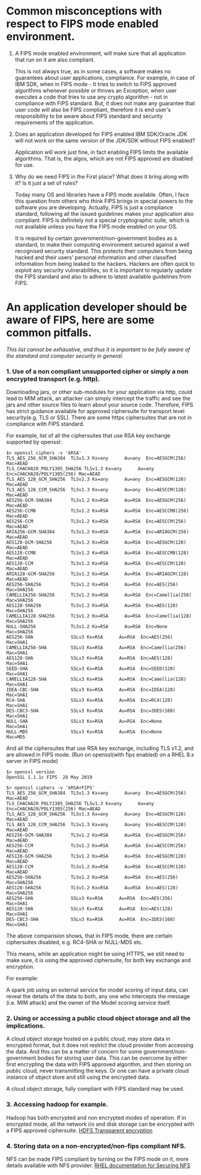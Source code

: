 
# Common misconceptions with respect to FIPS mode enabled environment.

1. A FIPS mode enabled environment, will make sure that all application that run on it are also compliant.

    This is not always true, as in some cases, a software makes no guarantees about user applications, compliance.
    For example, in case of IBM SDK, when in FIPS mode - It tries to switch to FIPS approved algorithms whenever
    possible or throws an Exception, when user executes a code that tries to use any crypto algorithm - not in
    compliance with FIPS standard. But, it does not make any guarantee that user code will also be FIPS
    compliant, therefore it is end user's responsibility to be aware about FIPS standard and security requirements
    of the application.

2. Does an application developed for FIPS enabled IBM SDK/Oracle JDK will not work on the same version of the JDK/SDK
without FIPS enabled? 

    Application will work just fine, in fact enabling FIPS limits the available algorithms. That is, the algos,
    which are not FIPS approved are disabled for use.
    
3. Why do we need FIPS in the First place? What does it bring along with it? Is it just a set of rules?

    Today many OS and libraries have a FIPS mode available. Often, I face this question from others who think FIPS brings
     in special powers to the software you are developing. Actually, FIPS is just a compliance standard, following all
     the issued guidelines makes your application also compliant. FIPS is definitely not a special cryptographic suite,
     which is not available unless you have the FIPS mode enabled on your OS.
     
     It is required by certain government/non-government bodies as a standard, to make their computing environment
     secured against a well recognised security standard. This protects their computers from being hacked and their
     users' personal information and other classified information from being leaked to the hackers. Hackers are often
     quick to exploit any security vulnerabilities, so it is important to regularly update the FIPS standard and also to
     adhere to latest available guidelines from FIPS. 

# An application developer should be aware of FIPS, here are some common pitfalls.
_This list cannot be exhaustive, and thus it is important to be fully aware of the standard and
computer security in general._

### 1. Use of a non compliant unsupported cipher or simply a non encrypted transport (e.g. http).
Downloading jars, or other sub-modules for your application via http, could lead to MIM attack, an
attacker can simply intercept the traffic and see the jars and other source files to learn about your
source code. Therefore, FIPS has strict guidance available for approved ciphersuite for
transport level security(e.g. TLS or SSL). 
There are some https ciphersuites that are not in compliance with FIPS standard.

For example, list of all the ciphersuites that use RSA key exchange supported by openssl:

```shell script
$> openssl ciphers -v 'kRSA'
TLS_AES_256_GCM_SHA384  TLSv1.3 Kx=any      Au=any  Enc=AESGCM(256) Mac=AEAD
TLS_CHACHA20_POLY1305_SHA256 TLSv1.3 Kx=any      Au=any  Enc=CHACHA20/POLY1305(256) Mac=AEAD
TLS_AES_128_GCM_SHA256  TLSv1.3 Kx=any      Au=any  Enc=AESGCM(128) Mac=AEAD
TLS_AES_128_CCM_SHA256  TLSv1.3 Kx=any      Au=any  Enc=AESCCM(128) Mac=AEAD
AES256-GCM-SHA384       TLSv1.2 Kx=RSA      Au=RSA  Enc=AESGCM(256) Mac=AEAD
AES256-CCM8             TLSv1.2 Kx=RSA      Au=RSA  Enc=AESCCM8(256) Mac=AEAD
AES256-CCM              TLSv1.2 Kx=RSA      Au=RSA  Enc=AESCCM(256) Mac=AEAD
ARIA256-GCM-SHA384      TLSv1.2 Kx=RSA      Au=RSA  Enc=ARIAGCM(256) Mac=AEAD
AES128-GCM-SHA256       TLSv1.2 Kx=RSA      Au=RSA  Enc=AESGCM(128) Mac=AEAD
AES128-CCM8             TLSv1.2 Kx=RSA      Au=RSA  Enc=AESCCM8(128) Mac=AEAD
AES128-CCM              TLSv1.2 Kx=RSA      Au=RSA  Enc=AESCCM(128) Mac=AEAD
ARIA128-GCM-SHA256      TLSv1.2 Kx=RSA      Au=RSA  Enc=ARIAGCM(128) Mac=AEAD
AES256-SHA256           TLSv1.2 Kx=RSA      Au=RSA  Enc=AES(256)  Mac=SHA256
CAMELLIA256-SHA256      TLSv1.2 Kx=RSA      Au=RSA  Enc=Camellia(256) Mac=SHA256
AES128-SHA256           TLSv1.2 Kx=RSA      Au=RSA  Enc=AES(128)  Mac=SHA256
CAMELLIA128-SHA256      TLSv1.2 Kx=RSA      Au=RSA  Enc=Camellia(128) Mac=SHA256
NULL-SHA256             TLSv1.2 Kx=RSA      Au=RSA  Enc=None      Mac=SHA256
AES256-SHA              SSLv3 Kx=RSA      Au=RSA  Enc=AES(256)  Mac=SHA1
CAMELLIA256-SHA         SSLv3 Kx=RSA      Au=RSA  Enc=Camellia(256) Mac=SHA1
AES128-SHA              SSLv3 Kx=RSA      Au=RSA  Enc=AES(128)  Mac=SHA1
SEED-SHA                SSLv3 Kx=RSA      Au=RSA  Enc=SEED(128) Mac=SHA1
CAMELLIA128-SHA         SSLv3 Kx=RSA      Au=RSA  Enc=Camellia(128) Mac=SHA1
IDEA-CBC-SHA            SSLv3 Kx=RSA      Au=RSA  Enc=IDEA(128) Mac=SHA1
RC4-SHA                 SSLv3 Kx=RSA      Au=RSA  Enc=RC4(128)  Mac=SHA1
DES-CBC3-SHA            SSLv3 Kx=RSA      Au=RSA  Enc=3DES(168) Mac=SHA1
NULL-SHA                SSLv3 Kx=RSA      Au=RSA  Enc=None      Mac=SHA1
NULL-MD5                SSLv3 Kx=RSA      Au=RSA  Enc=None      Mac=MD5 
```

And all the ciphersuites that use RSA key exchange, including TLS v1.2, and are allowed in FIPS mode.
(Run on openssl(with fips enabled) on a RHEL 8.x server in FIPS mode)
```shell script
$> openssl version
OpenSSL 1.1.1c FIPS  28 May 2019
```

```shell script
$> openssl ciphers -v 'kRSA+FIPS'
TLS_AES_256_GCM_SHA384  TLSv1.3 Kx=any      Au=any  Enc=AESGCM(256) Mac=AEAD
TLS_CHACHA20_POLY1305_SHA256 TLSv1.3 Kx=any      Au=any  Enc=CHACHA20/POLY1305(256) Mac=AEAD
TLS_AES_128_GCM_SHA256  TLSv1.3 Kx=any      Au=any  Enc=AESGCM(128) Mac=AEAD
TLS_AES_128_CCM_SHA256  TLSv1.3 Kx=any      Au=any  Enc=AESCCM(128) Mac=AEAD
AES256-GCM-SHA384       TLSv1.2 Kx=RSA      Au=RSA  Enc=AESGCM(256) Mac=AEAD
AES256-CCM              TLSv1.2 Kx=RSA      Au=RSA  Enc=AESCCM(256) Mac=AEAD
AES128-GCM-SHA256       TLSv1.2 Kx=RSA      Au=RSA  Enc=AESGCM(128) Mac=AEAD
AES128-CCM              TLSv1.2 Kx=RSA      Au=RSA  Enc=AESCCM(128) Mac=AEAD
AES256-SHA256           TLSv1.2 Kx=RSA      Au=RSA  Enc=AES(256)  Mac=SHA256
AES128-SHA256           TLSv1.2 Kx=RSA      Au=RSA  Enc=AES(128)  Mac=SHA256
AES256-SHA              SSLv3 Kx=RSA      Au=RSA  Enc=AES(256)  Mac=SHA1
AES128-SHA              SSLv3 Kx=RSA      Au=RSA  Enc=AES(128)  Mac=SHA1
DES-CBC3-SHA            SSLv3 Kx=RSA      Au=RSA  Enc=3DES(168) Mac=SHA1
```

The above comparision shows, that in FIPS mode, there are certain ciphersuites disabled, e.g. RC4-SHA or NULL-MD5 etc.

This means, while an application might be using HTTPS, we still need to make sure, it is using the approved
ciphersuite, for both key exchange and encryption.

For example:

A spark job using an external service for model scoring of input data, can reveal the details of the data to both,
any one who intercepts the message (i.e. MIM attack) and the owner of the Model scoring service itself.

### 2. Using or accessing a public cloud object storage and all the implications.

A cloud object storage hosted on a public cloud, may store data in encrypted format, but it does not restrict the cloud 
provider from accessing the data. And this can be a matter of concern for some government/non-government bodies for storing
user data. This can be overcome by either first encrypting the data with FIPS approved algorithm,
and then storing on public cloud, never transmitting the keys. Or one can have a private cloud
instance of object store and still using the encrypted data.

A cloud object storage, fully compliant with FIPS standard may be used.

### 3. Accessing hadoop for example.

Hadoop has both encrypted and non encrypted modes of operation. If in encrypted mode, all the network i/o and disk storage
can be encrypted with a FIPS approved ciphersuite. 
[HDFS Transparent encryption](https://hadoop.apache.org/docs/current/hadoop-project-dist/hadoop-hdfs/TransparentEncryption.html)


### 4. Storing data on a non-encrypted/non-fips compliant NFS.

NFS can be made FIPS compliant by turning on the FIPS mode on it, more details available with NFS provider.
[RHEL documentation for Securing NFS](https://access.redhat.com/documentation/en-us/red_hat_enterprise_linux/7/html/storage_administration_guide/s1-nfs-security)
